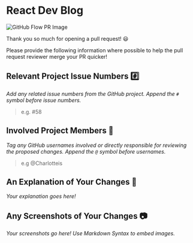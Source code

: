 # React Dev Blog

![GitHub Flow PR Image](http://i.imgur.com/9flS3QU.png)

Thank you so much for opening a pull request! :smiley:

Please provide the following information where possible to help the pull request reviewer merge your PR quicker!

## Relevant Project Issue Numbers :hash:

_Add any related issue numbers from the GitHub project. Append the `#` symbol before issue numbers._

> e.g. #58

## Involved Project Members :bust_in_silhouette:

_Tag any GitHub usernames involved or directly responsible for reviewing the proposed changes. Append the `@` symbol before usernames._

> e.g @Charlotteis

## An Explanation of Your Changes :speech_balloon:

_Your explanation goes here!_

## Any Screenshots of Your Changes :camera:

_Your screenshots go here! Use Markdown Syntax to embed images._

